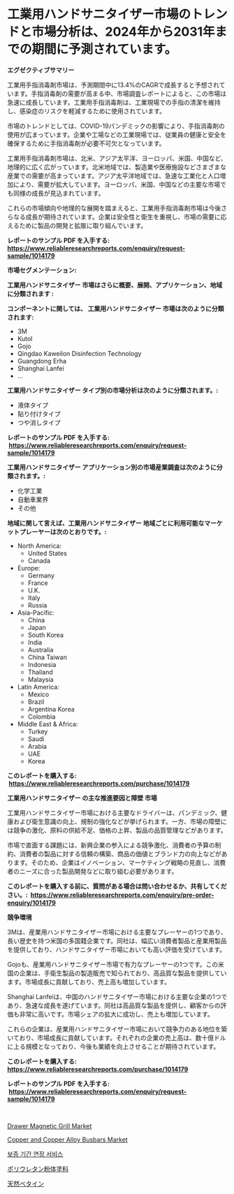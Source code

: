 <p><h1>工業用ハンドサニタイザー市場のトレンドと市場分析は、2024年から2031年までの期間に予測されています。</h1></p><p><strong>エグゼクティブサマリー</strong></p>
<p><p>工業用手指消毒剤市場は、予測期間中に13.4%のCAGRで成長すると予想されています。手指消毒剤の需要が高まる中、市場調査レポートによると、この市場は急速に成長しています。工業用手指消毒剤は、工業現場での手指の清潔を維持し、感染症のリスクを軽減するために使用されています。</p><p>市場のトレンドとしては、COVID-19パンデミックの影響により、手指消毒剤の使用が広まっています。企業や工場などの工業現場では、従業員の健康と安全を確保するために手指消毒剤が必要不可欠となっています。</p><p>工業用手指消毒剤市場は、北米、アジア太平洋、ヨーロッパ、米国、中国など、地理的に広く広がっています。北米地域では、製造業や医療施設などさまざまな産業での需要が高まっています。アジア太平洋地域では、急速な工業化と人口増加により、需要が拡大しています。ヨーロッパ、米国、中国などの主要な市場でも同様の成長が見込まれています。</p><p>これらの市場傾向や地理的な展開を踏まえると、工業用手指消毒剤市場は今後さらなる成長が期待されています。企業は安全性と衛生を重視し、市場の需要に応えるために製品の開発と拡販に取り組んでいます。</p></p>
<p><strong>レポートのサンプル PDF を入手する: <a href="https://www.reliableresearchreports.com/enquiry/request-sample/1014179">https://www.reliableresearchreports.com/enquiry/request-sample/1014179</a></strong></p>
<p><strong>市場セグメンテーション:</strong></p>
<p><strong> 工業用ハンドサニタイザー 市場はさらに概要、展開、アプリケーション、地域に分類されます :</strong></p>
<p><strong>コンポーネントに関しては、 工業用ハンドサニタイザー 市場は次のように分類されます: &nbsp;</strong></p>
<p><ul><li>3M</li><li>Kutol</li><li>Gojo</li><li>Qingdao Kaweilon Disinfection Technology</li><li>Guangdong Erha</li><li>Shanghai Lanfei</li><li>...</li></ul></p>
<p><strong> 工業用ハンドサニタイザー タイプ別の市場分析は次のように分類されます。:</strong></p>
<p><ul><li>液体タイプ</li><li>貼り付けタイプ</li><li>つや消しタイプ</li></ul></p>
<p><strong>レポートのサンプル PDF を入手する: &nbsp;<a href="https://www.reliableresearchreports.com/enquiry/request-sample/1014179">https://www.reliableresearchreports.com/enquiry/request-sample/1014179</a></strong></p>
<p><strong> 工業用ハンドサニタイザー アプリケーション別の市場産業調査は次のように分類されます。:</strong></p>
<p><ul><li>化学工業</li><li>自動車業界</li><li>その他</li></ul></p>
<p><strong>地域に関して言えば、工業用ハンドサニタイザー 地域ごとに利用可能なマーケットプレーヤーは次のとおりです。:</strong></p>
<p><ul>
    <li>
        North America:
        <ul>
            <li>United States</li>
            <li>Canada</li>
        </ul>
    </li>
    <li>
        Europe:
        <ul>
            <li>Germany</li>
            <li>France</li>
            <li>U.K.</li>
            <li>Italy</li>
            <li>Russia</li>
        </ul>
    </li>
    <li>
        Asia-Pacific:
        <ul>
            <li>China</li>
            <li>Japan</li>
            <li>South Korea</li>
            <li>India</li>
            <li>Australia</li>
            <li>China Taiwan</li>
            <li>Indonesia</li>
            <li>Thailand</li>
            <li>Malaysia</li>
        </ul>
    </li>
    <li>
        Latin America:
        <ul>
            <li>Mexico</li>
            <li>Brazil</li>
            <li>Argentina Korea</li>
            <li>Colombia</li>
        </ul>
    </li>
    <li>
        Middle East & Africa:
        <ul>
            <li>Turkey</li>
            <li>Saudi</li>
            <li>Arabia</li>
            <li>UAE</li>
            <li>Korea</li>
        </ul>
    </li>
    </ul></p>
<p><strong>このレポートを購入する: &nbsp;<a href="https://www.reliableresearchreports.com/purchase/1014179">https://www.reliableresearchreports.com/purchase/1014179</a></strong></p>
<p><strong>工業用ハンドサニタイザー の主な推進要因と障壁 市場</strong></p>
<p><p>工業用ハンドサニタイザー市場における主要なドライバーは、パンデミック、健康および衛生意識の向上、規制の強化などが挙げられます。一方、市場の障壁には競争の激化、原料の供給不足、価格の上昇、製品の品質管理などがあります。</p><p>市場で直面する課題には、新興企業の参入による競争激化、消費者の予算の制約、消費者の製品に対する信頼の構築、商品の価値とブランド力の向上などがあります。そのため、企業はイノベーション、マーケティング戦略の見直し、消費者のニーズに合った製品開発などに取り組む必要があります。</p></p>
<p><strong>このレポートを購入する前に、質問がある場合は問い合わせるか、共有してください。:&nbsp; <a href="https://www.reliableresearchreports.com/enquiry/pre-order-enquiry/1014179">https://www.reliableresearchreports.com/enquiry/pre-order-enquiry/1014179</a></strong></p>
<p><strong>競争環境</strong></p>
<p><p>3Mは、産業用ハンドサニタイザー市場における主要なプレーヤーの1つであり、長い歴史を持つ米国の多国籍企業です。同社は、幅広い消費者製品と産業用製品を提供しており、ハンドサニタイザー市場においても高い評価を受けています。</p><p>Gojoも、産業用ハンドサニタイザー市場で有力なプレーヤーの1つです。この米国の企業は、手衛生製品の製造販売で知られており、高品質な製品を提供しています。市場成長に貢献しており、売上高も増加しています。</p><p>Shanghai Lanfeiは、中国のハンドサニタイザー市場における主要な企業の1つであり、急速な成長を遂げています。同社は高品質な製品を提供し、顧客からの評価も非常に高いです。市場シェアの拡大に成功し、売上も増加しています。</p><p>これらの企業は、産業用ハンドサニタイザー市場において競争力のある地位を築いており、市場成長に貢献しています。それぞれの企業の売上高は、数十億ドルに上る規模となっており、今後も業績を向上させることが期待されています。</p></p>
<p><strong>このレポートを購入する: &nbsp; <a href="https://www.reliableresearchreports.com/purchase/1014179">https://www.reliableresearchreports.com/purchase/1014179</a></strong></p>
<p><strong>レポートのサンプル PDF を入手する: &nbsp;<a href="https://www.reliableresearchreports.com/enquiry/request-sample/1014179">https://www.reliableresearchreports.com/enquiry/request-sample/1014179</a></strong><strong></strong></p>
<p>&nbsp;</p>
<p><p><a href="https://view.publitas.com/reportprime-1/drawer-magnetic-grill-market-offer-valuable-insights-into-market-size-market-share-market-trends-and-projections-spanning-from-2024-to-2031/">Drawer Magnetic Grill Market</a></p><p><a href="https://issuu.com/reportprime-2/docs/copper-and-copper-alloy-busbars-market-size-2030.p">Copper and Copper Alloy Busbars Market</a></p><p><a href="https://github.com/laholand/Market-Research-Report-List-2/blob/main/6279118187310.md">보증 기간 연장 서비스</a></p><p><a href="https://medium.com/@aminavandervort2023/%E3%83%9D%E3%83%AA%E3%82%A6%E3%83%AC%E3%82%BF%E3%83%B3%E3%83%91%E3%82%A6%E3%83%80%E3%83%BC%E3%82%B3%E3%83%BC%E3%83%86%E3%82%A3%E3%83%B3%E3%82%B0%E5%B8%82%E5%A0%B4%E3%81%AE%E3%82%A4%E3%83%B3%E3%82%B5%E3%82%A4%E3%83%88-%E5%B8%82%E5%A0%B4%E3%83%88%E3%83%AC%E3%83%B3%E3%83%89-%E6%88%90%E9%95%B7-2024%E5%B9%B4%E3%81%8B%E3%82%892031%E5%B9%B4%E3%81%BE%E3%81%A7%E3%81%AE%E4%BA%88%E6%B8%AC-8f95fab5ee93">ポリウレタン粉体塗料</a></p><p><a href="https://medium.com/@aminavandervort2023/%E5%A4%A9%E7%84%B6%E3%83%99%E3%82%BF%E3%82%A4%E3%83%B3%E5%B8%82%E5%A0%B4%E3%83%AC%E3%83%9D%E3%83%BC%E3%83%88%E3%81%AF-%E3%81%93%E3%81%AE%E5%B8%82%E5%A0%B4%E3%81%AE%E6%9C%80%E6%96%B0%E3%81%AE%E3%83%88%E3%83%AC%E3%83%B3%E3%83%89%E3%81%A8%E6%88%90%E9%95%B7%E6%A9%9F%E4%BC%9A%E3%82%92%E6%98%8E%E3%82%89%E3%81%8B%E3%81%AB%E3%81%97%E3%81%A6%E3%81%84%E3%81%BE%E3%81%99-ff77c6be05aa">天然ベタイン</a></p></p>